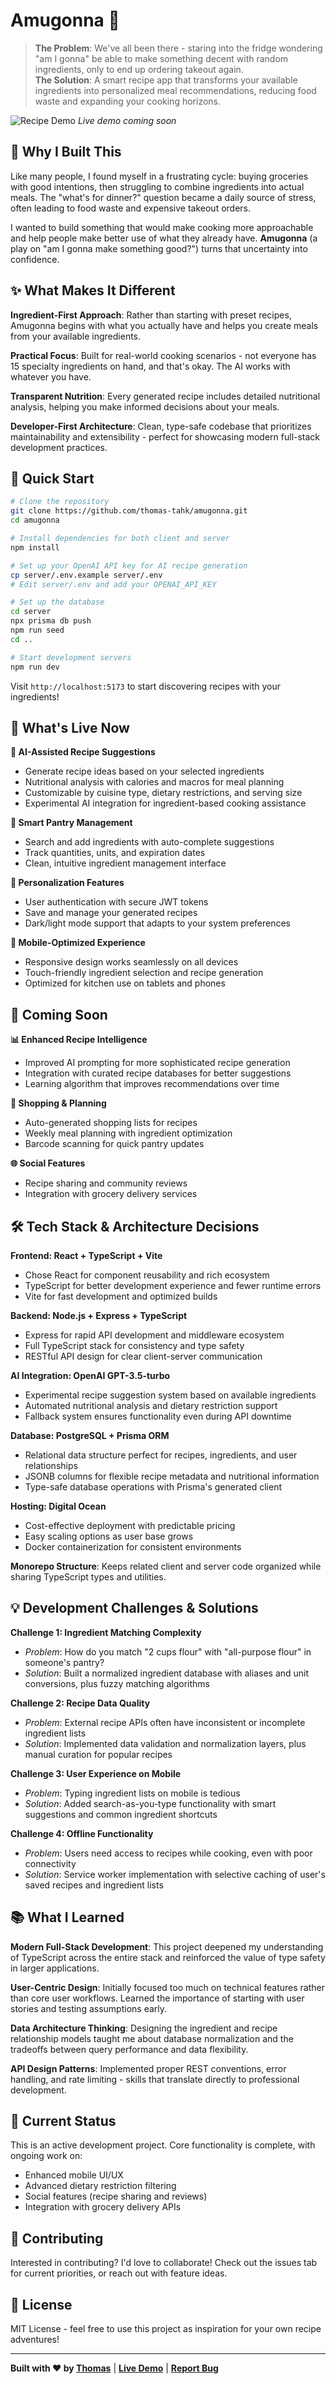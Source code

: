 # Amugonna 🍳
> **The Problem**: We've all been there - staring into the fridge wondering "am I gonna" be able to make something decent with random ingredients, only to end up ordering takeout again.  
> **The Solution**: A smart recipe app that transforms your available ingredients into personalized meal recommendations, reducing food waste and expanding your cooking horizons.

![Recipe Demo](placeholder-for-demo.gif)
*Live demo coming soon*

## 🎯 Why I Built This

Like many people, I found myself in a frustrating cycle: buying groceries with good intentions, then struggling to combine ingredients into actual meals. The "what's for dinner?" question became a daily source of stress, often leading to food waste and expensive takeout orders.

I wanted to build something that would make cooking more approachable and help people make better use of what they already have. **Amugonna** (a play on "am I gonna make something good?") turns that uncertainty into confidence.

## ✨ What Makes It Different

**Ingredient-First Approach**: Rather than starting with preset recipes, Amugonna begins with what you actually have and helps you create meals from your available ingredients.

**Practical Focus**: Built for real-world cooking scenarios - not everyone has 15 specialty ingredients on hand, and that's okay. The AI works with whatever you have.

**Transparent Nutrition**: Every generated recipe includes detailed nutritional analysis, helping you make informed decisions about your meals.

**Developer-First Architecture**: Clean, type-safe codebase that prioritizes maintainability and extensibility - perfect for showcasing modern full-stack development practices.

## 🚀 Quick Start

```bash
# Clone the repository
git clone https://github.com/thomas-tahk/amugonna.git
cd amugonna

# Install dependencies for both client and server
npm install

# Set up your OpenAI API key for AI recipe generation
cp server/.env.example server/.env
# Edit server/.env and add your OPENAI_API_KEY

# Set up the database
cd server
npx prisma db push
npm run seed
cd ..

# Start development servers
npm run dev
```

Visit `http://localhost:5173` to start discovering recipes with your ingredients!

## 🔧 What's Live Now

**🤖 AI-Assisted Recipe Suggestions**
- Generate recipe ideas based on your selected ingredients
- Nutritional analysis with calories and macros for meal planning
- Customizable by cuisine type, dietary restrictions, and serving size
- Experimental AI integration for ingredient-based cooking assistance

**🥘 Smart Pantry Management**
- Search and add ingredients with auto-complete suggestions
- Track quantities, units, and expiration dates
- Clean, intuitive ingredient management interface

**🎯 Personalization Features**
- User authentication with secure JWT tokens
- Save and manage your generated recipes
- Dark/light mode support that adapts to your system preferences

**📱 Mobile-Optimized Experience**
- Responsive design works seamlessly on all devices
- Touch-friendly ingredient selection and recipe generation
- Optimized for kitchen use on tablets and phones

## 🚧 Coming Soon

**📊 Enhanced Recipe Intelligence**
- Improved AI prompting for more sophisticated recipe generation
- Integration with curated recipe databases for better suggestions
- Learning algorithm that improves recommendations over time

**🛒 Shopping & Planning**
- Auto-generated shopping lists for recipes
- Weekly meal planning with ingredient optimization
- Barcode scanning for quick pantry updates

**🌐 Social Features**
- Recipe sharing and community reviews
- Integration with grocery delivery services

## 🛠 Tech Stack & Architecture Decisions

**Frontend: React + TypeScript + Vite**
- Chose React for component reusability and rich ecosystem
- TypeScript for better development experience and fewer runtime errors
- Vite for fast development and optimized builds

**Backend: Node.js + Express + TypeScript**
- Express for rapid API development and middleware ecosystem
- Full TypeScript stack for consistency and type safety
- RESTful API design for clear client-server communication

**AI Integration: OpenAI GPT-3.5-turbo**
- Experimental recipe suggestion system based on available ingredients
- Automated nutritional analysis and dietary restriction support
- Fallback system ensures functionality even during API downtime

**Database: PostgreSQL + Prisma ORM**
- Relational data structure perfect for recipes, ingredients, and user relationships
- JSONB columns for flexible recipe metadata and nutritional information
- Type-safe database operations with Prisma's generated client

**Hosting: Digital Ocean**
- Cost-effective deployment with predictable pricing
- Easy scaling options as user base grows
- Docker containerization for consistent environments

**Monorepo Structure**: Keeps related client and server code organized while sharing TypeScript types and utilities.

## 💡 Development Challenges & Solutions

**Challenge 1: Ingredient Matching Complexity**
- *Problem*: How do you match "2 cups flour" with "all-purpose flour" in someone's pantry?
- *Solution*: Built a normalized ingredient database with aliases and unit conversions, plus fuzzy matching algorithms

**Challenge 2: Recipe Data Quality**
- *Problem*: External recipe APIs often have inconsistent or incomplete ingredient lists
- *Solution*: Implemented data validation and normalization layers, plus manual curation for popular recipes

**Challenge 3: User Experience on Mobile**
- *Problem*: Typing ingredient lists on mobile is tedious
- *Solution*: Added search-as-you-type functionality with smart suggestions and common ingredient shortcuts

**Challenge 4: Offline Functionality**
- *Problem*: Users need access to recipes while cooking, even with poor connectivity
- *Solution*: Service worker implementation with selective caching of user's saved recipes and ingredient lists

## 📚 What I Learned

**Modern Full-Stack Development**: This project deepened my understanding of TypeScript across the entire stack and reinforced the value of type safety in larger applications.

**User-Centric Design**: Initially focused too much on technical features rather than core user workflows. Learned the importance of starting with user stories and testing assumptions early.

**Data Architecture Thinking**: Designing the ingredient and recipe relationship models taught me about database normalization and the tradeoffs between query performance and data flexibility.

**API Design Patterns**: Implemented proper REST conventions, error handling, and rate limiting - skills that translate directly to professional development.

## 🚧 Current Status

This is an active development project. Core functionality is complete, with ongoing work on:
- Enhanced mobile UI/UX
- Advanced dietary restriction filtering
- Social features (recipe sharing and reviews)
- Integration with grocery delivery APIs

## 🤝 Contributing

Interested in contributing? I'd love to collaborate! Check out the issues tab for current priorities, or reach out with feature ideas.

## 📄 License

MIT License - feel free to use this project as inspiration for your own recipe adventures!

---

**Built with ❤️ by [Thomas](https://github.com/thomas-tahk)** | **[Live Demo](placeholder-link)** | **[Report Bug](https://github.com/thomas-tahk/amugonna/issues)**